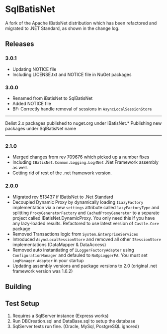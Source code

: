 # SqlBatisNet
A fork of the Apache IBatisNet distribution which has been refactored and migrated to .NET Standard, as shown in the change log.

## Releases

### 3.0.1
* Updating NOTICE file
* Including LICENSE.txt and NOTICE file in NuGet packages

### 3.0.0
* Renamed from iBatisNet to SqlBatisNet
* Added NOTICE file
* BF: Correctly handle removal of sessions in `AsyncLocalSessionStore` 

___
Delist 2.x packages published to nuget.org under IBatisNet.*
Publishing new packages under SqlBatisNet name
___


### 2.1.0
* Merged changes from rev 709676 which picked up a number fixes 
* Including `IBatisNet.Common.Logging.Log4Net` .Net Framework assembly as well. 
* Getting rid of rest of the .net framework version.

### 2.0.0
* Migrated rev 513437 if IBatisNet to .Net Standard
* Decoupled Dynamic Proxy by dynamically loading `ILazyFactory` implementation via a new `settings` 
attribute called `lazyFactoryType` and splitting `ProxyGeneratorFactory` and `CachedProxyGenerator` to
a separate project called IBatisNet.DynamicProxy. You only need this if you have any lazy-loaded results. Refactored to use latest version of `Castle.Core` package
* Removed Transactions logic from `System.EnterpriseServices`
* Introduced `AsyncLocalSessionStore` and removed all other `ISessionStore` implementations (DataMapper & DataAccess)
* Removed auto instantiating of `ILoggerFactoryAdapter` using `ConfigurationManager` and defauled to `NoOpLoggerFA`. You must set `LogManager.Adapter` in your startup
* Updating assembly versions and package versions to 2.0 (original .net framework version was 1.6.2)

## Building



## Test Setup

1. Requires a SqlServer instance (Express works) 
2. Run DBCreation.sql and DataBase.sql to setup the database
3. SqlServer tests run fine. (Oracle, MySql, PostgreSQL ignored)
